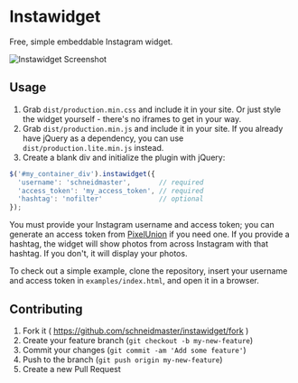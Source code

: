 # Instawidget

Free, simple embeddable Instagram widget.

![Instawidget Screenshot](https://cloud.githubusercontent.com/assets/1896112/8843217/a342d5fc-30cb-11e5-95a5-ba2e8f82a73e.png)

## Usage

1. Grab `dist/production.min.css` and include it in your site. Or just style the widget yourself - there's no iframes to get in your way.
2. Grab `dist/production.min.js` and include it in your site. If you already have jQuery as a dependency, you can use `dist/production.lite.min.js` instead.
3. Create a blank div and initialize the plugin with jQuery:

```javascript
$('#my_container_div').instawidget({
  'username': 'schneidmaster',       // required
  'access_token': 'my_access_token', // required
  'hashtag': 'nofilter'              // optional
});
```

You must provide your Instagram username and access token; you can generate an access token from [PixelUnion](http://instagram.pixelunion.net/) if you need one. If you provide a hashtag, the widget will show photos from across Instagram with that hashtag. If you don't, it will display your photos.

To check out a simple example, clone the repository, insert your username and access token in `examples/index.html`, and open it in a browser.

## Contributing

1. Fork it ( https://github.com/schneidmaster/instawidget/fork )
2. Create your feature branch (`git checkout -b my-new-feature`)
3. Commit your changes (`git commit -am 'Add some feature'`)
4. Push to the branch (`git push origin my-new-feature`)
5. Create a new Pull Request
